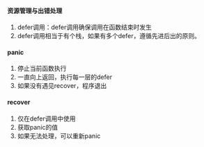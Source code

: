 #### 资源管理与出错处理

1. defer调用：defer调用确保调用在函数结束时发生
2. defer调用相当于有个栈，如果有多个defer，遵循先进后出的原则。



#### panic

1. 停止当前函数执行
2. 一直向上返回，执行每一层的defer
3. 如果没有遇见recover，程序退出

#### recover

1. 仅在defer调用中使用
2. 获取panic的值
3. 如果无法处理，可以重新panic
